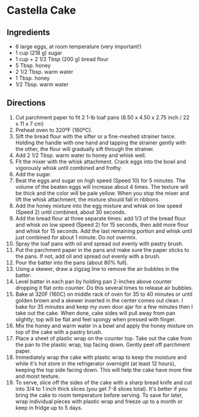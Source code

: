 # Castella Cake 

## Ingredients
* 6 large eggs, at room temperature (very important!)
* 1 cup (218 g) sugar
* 1 cup + 2 1/2 Tbsp (200 g) bread flour
* 5 Tbsp. honey
* 2 1/2 Tbsp. warm water
* 1 Tbsp. honey
* 1/2 Tbsp. warm water

## Directions
1. Cut parchment paper to fit 2 1-lb loaf pans (8.50 x 4.50 x 2.75 inch / 22 x 11 x 7 cm) 
2. Preheat oven to 320ºF (160ºC).
3. Sift the bread flour with the sifter or a fine-meshed strainer twice. Holding the handle with one hand and tapping the strainer gently with the other, the flour will gradually sift through the strainer.
4. Add 2 1/2 Tbsp. warm water to honey and whisk well.
5. Fit the mixer with the whisk attachment. Crack eggs into the bowl and vigorously whisk until combined and frothy.
6. Add the sugar.
7. Beat the eggs and sugar on high speed (Speed 10) for 5 minutes. The volume of the beaten eggs will increase about 4 times. The texture will be thick and the color will be pale yellow. When you stop the mixer and lift the whisk attachment, the mixture should fall in ribbons.
8. Add the honey mixture into the egg mixture and whisk on low speed (Speed 2) until combined, about 30 seconds.
9. Add the bread flour at three separate times: add 1/3 of the bread flour and whisk on low speed (Speed 2) for 15 seconds, then add more flour and whisk for 15 seconds. Add the last remaining portion and whisk until just combined for about 1 minute. Do not overmix.
10. Spray the loaf pans with oil and spread out evenly with pastry brush.
11. Put the parchment paper in the pans and make sure the paper sticks to the pans. If not, add oil and spread out evenly with a brush.
12. Pour the batter into the pans (about 80% full).
13. Using a skewer, draw a zigzag line to remove the air bubbles in the batter.
14. Level batter in each pan by holding pan 2-inches above counter dropping it flat onto counter. Do this several times to release air bubbles.
15. Bake at 320F (160C) on middle rack of oven for 35 to 40 minutes or until golden brown and a skewer inserted in the center comes out clean. I bake for 35 minutes and keep my oven door ajar for a few minutes then I take out the cake. When done, cake sides will pull away from pan slightly; top will be flat and feel spongy when pressed with finger.
16. Mix the honey and warm water in a bowl and apply the honey mixture on top of the cake with a pastry brush.
17. Place a sheet of plastic wrap on the counter top. Take out the cake from the pan to the plastic wrap, top facing down. Gently peel off parchment paper.
18. Immediately wrap the cake with plastic wrap to keep the moisture and while it's hot store in the refrigerator overnight (at least 12 hours), keeping the top side facing down. This will help the cake have more fine and moist texture.
19. To serve, slice off the sides of the cake with a sharp bread knife and cut into 3/4 to 1 inch thick slices (you get 7-8 slices total). It's better if you bring the cake to room temperature before serving. To save for later, wrap individual pieces with plastic wrap and freeze up to a month or keep in fridge up to 5 days.
